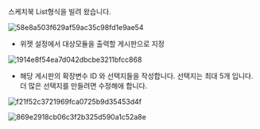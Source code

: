 스케치북 List형식을 빌려 왔습니다.

![58e8a503f629af59ac35c98fd1e9ae54](https://github.com/user-attachments/assets/9e6a7007-5343-4863-b8f4-501025140cc9)

- 위젯 설정에서 대상모듈을 출력할 게시판으로 지정

![1914e8f54ea7d042dbcbe3211bfcc868](https://github.com/user-attachments/assets/5943a729-7d80-40e9-b7ba-920bc59242e6)
 
- 해당 게시판의 확장변수 ID 와 선택지들을 작성합니다.
선택지는 최대 5개 입니다. 더 많은 선택지를 만들려면 수정해애 합니다.

![f21f52c3721969fca0725b9d35453d4f](https://github.com/user-attachments/assets/d925ed64-eda7-4bd1-899f-a474da963056)

![869e2918cb06c3f2b325d590a1c52a8e](https://github.com/user-attachments/assets/a868593f-ad77-4c8f-973c-e058cda3db5f)
